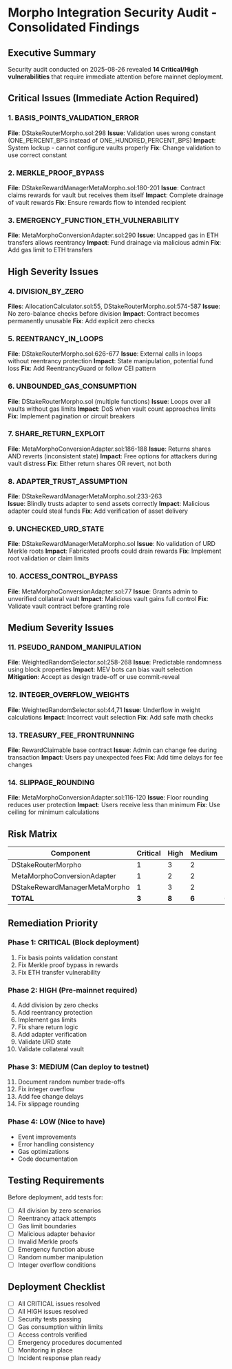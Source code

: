 # Morpho Integration Security Audit - Consolidated Findings

## Executive Summary
Security audit conducted on 2025-08-26 revealed **14 Critical/High vulnerabilities** that require immediate attention before mainnet deployment.

## Critical Issues (Immediate Action Required)

### 1. BASIS_POINTS_VALIDATION_ERROR
**File**: DStakeRouterMorpho.sol:298
**Issue**: Validation uses wrong constant (ONE_PERCENT_BPS instead of ONE_HUNDRED_PERCENT_BPS)
**Impact**: System lockup - cannot configure vaults properly
**Fix**: Change validation to use correct constant

### 2. MERKLE_PROOF_BYPASS
**File**: DStakeRewardManagerMetaMorpho.sol:180-201
**Issue**: Contract claims rewards for vault but receives them itself
**Impact**: Complete drainage of vault rewards
**Fix**: Ensure rewards flow to intended recipient

### 3. EMERGENCY_FUNCTION_ETH_VULNERABILITY  
**File**: MetaMorphoConversionAdapter.sol:290
**Issue**: Uncapped gas in ETH transfers allows reentrancy
**Impact**: Fund drainage via malicious admin
**Fix**: Add gas limit to ETH transfers

## High Severity Issues

### 4. DIVISION_BY_ZERO
**Files**: AllocationCalculator.sol:55, DStakeRouterMorpho.sol:574-587
**Issue**: No zero-balance checks before division
**Impact**: Contract becomes permanently unusable
**Fix**: Add explicit zero checks

### 5. REENTRANCY_IN_LOOPS
**File**: DStakeRouterMorpho.sol:626-677
**Issue**: External calls in loops without reentrancy protection
**Impact**: State manipulation, potential fund loss
**Fix**: Add ReentrancyGuard or follow CEI pattern

### 6. UNBOUNDED_GAS_CONSUMPTION
**File**: DStakeRouterMorpho.sol (multiple functions)
**Issue**: Loops over all vaults without gas limits
**Impact**: DoS when vault count approaches limits
**Fix**: Implement pagination or circuit breakers

### 7. SHARE_RETURN_EXPLOIT
**File**: MetaMorphoConversionAdapter.sol:186-188
**Issue**: Returns shares AND reverts (inconsistent state)
**Impact**: Free options for attackers during vault distress
**Fix**: Either return shares OR revert, not both

### 8. ADAPTER_TRUST_ASSUMPTION
**File**: DStakeRewardManagerMetaMorpho.sol:233-263  
**Issue**: Blindly trusts adapter to send assets correctly
**Impact**: Malicious adapter could steal funds
**Fix**: Add verification of asset delivery

### 9. UNCHECKED_URD_STATE
**File**: DStakeRewardManagerMetaMorpho.sol
**Issue**: No validation of URD Merkle roots
**Impact**: Fabricated proofs could drain rewards
**Fix**: Implement root validation or claim limits

### 10. ACCESS_CONTROL_BYPASS
**File**: MetaMorphoConversionAdapter.sol:77
**Issue**: Grants admin to unverified collateral vault
**Impact**: Malicious vault gains full control
**Fix**: Validate vault contract before granting role

## Medium Severity Issues

### 11. PSEUDO_RANDOM_MANIPULATION
**File**: WeightedRandomSelector.sol:258-268
**Issue**: Predictable randomness using block properties
**Impact**: MEV bots can bias vault selection
**Mitigation**: Accept as design trade-off or use commit-reveal

### 12. INTEGER_OVERFLOW_WEIGHTS
**File**: WeightedRandomSelector.sol:44,71
**Issue**: Underflow in weight calculations
**Impact**: Incorrect vault selection
**Fix**: Add safe math checks

### 13. TREASURY_FEE_FRONTRUNNING
**File**: RewardClaimable base contract
**Issue**: Admin can change fee during transaction
**Impact**: Users pay unexpected fees
**Fix**: Add time delays for fee changes

### 14. SLIPPAGE_ROUNDING
**File**: MetaMorphoConversionAdapter.sol:116-120
**Issue**: Floor rounding reduces user protection
**Impact**: Users receive less than minimum
**Fix**: Use ceiling for minimum calculations

## Risk Matrix

| Component | Critical | High | Medium | Low | Total |
|-----------|----------|------|--------|-----|-------|
| DStakeRouterMorpho | 1 | 3 | 2 | 2 | 8 |
| MetaMorphoConversionAdapter | 1 | 2 | 2 | 2 | 7 |
| DStakeRewardManagerMetaMorpho | 1 | 3 | 2 | 2 | 8 |
| **TOTAL** | **3** | **8** | **6** | **6** | **23** |

## Remediation Priority

### Phase 1: CRITICAL (Block deployment)
1. Fix basis points validation constant
2. Fix Merkle proof bypass in rewards
3. Fix ETH transfer vulnerability

### Phase 2: HIGH (Pre-mainnet required)
4. Add division by zero checks
5. Add reentrancy protection
6. Implement gas limits
7. Fix share return logic
8. Add adapter verification
9. Validate URD state
10. Validate collateral vault

### Phase 3: MEDIUM (Can deploy to testnet)
11. Document random number trade-offs
12. Fix integer overflow
13. Add fee change delays
14. Fix slippage rounding

### Phase 4: LOW (Nice to have)
- Event improvements
- Error handling consistency
- Gas optimizations
- Code documentation

## Testing Requirements

Before deployment, add tests for:
- [ ] All division by zero scenarios
- [ ] Reentrancy attack attempts
- [ ] Gas limit boundaries
- [ ] Malicious adapter behavior
- [ ] Invalid Merkle proofs
- [ ] Emergency function abuse
- [ ] Random number manipulation
- [ ] Integer overflow conditions

## Deployment Checklist

- [ ] All CRITICAL issues resolved
- [ ] All HIGH issues resolved
- [ ] Security tests passing
- [ ] Gas consumption within limits
- [ ] Access controls verified
- [ ] Emergency procedures documented
- [ ] Monitoring in place
- [ ] Incident response plan ready
